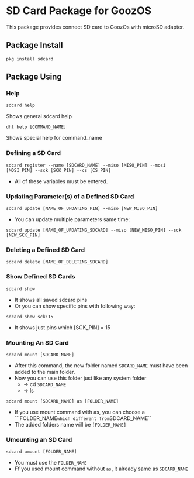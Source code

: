 # SD Card Package for GoozOS
This package provides connect SD card to GoozOs with microSD adapter.
## Package Install
```shell
pkg install sdcard
```
## Package Using

### Help
```shell
sdcard help
```
Shows general sdcard help
```shell
dht help [COMMAND_NAME]
```
Shows special help for command_name

### Defining a SD Card
```shell
sdcard register --name [SDCARD_NAME] --miso [MISO_PIN] --mosi [MOSI_PIN] --sck [SCK_PIN] --cs [CS_PIN]
```
* All of these variables must be entered.
### Updating Parameter(s) of a Defined SD Card
```shell
sdcard update [NAME_OF_UPDATING_PIN] --miso [NEW_MISO_PIN]
``` 

* You can update multiple parameters same time: 
```shell
sdcard update [NAME_OF_UPDATING_SDCARD] --miso [NEW_MISO_PIN] --sck [NEW_SCK_PIN]
```

### Deleting a Defined SD Card
```shell
sdcard delete [NAME_OF_DELETING_SDCARD]
```

### Show Defined SD Cards
```shell
sdcard show
```
* It shows all saved sdcard pins
* Or you can show specific pins with following way:
```shell
sdcard show sck:15
````
* It shows just pins which [SCK_PIN] = 15

### Mounting An SD Card
``` 
sdcard mount [SDCARD_NAME]
```
* After this command, the new folder named ``SDCARD_NAME`` must have been added to the main folder.
* Now you can use this folder just like any system folder
  * -> cd ``SDCARD_NAME``
  * -> ls
```
sdcard mount [SDCARD_NAME] as [FOLDER_NAME]
```
* If you use mount command with as, you can choose a ```FOLDER_NAME`` which different from ``SDCARD_NAME``
* The added folders name will be ``[FOLDER_NAME]``
### Umounting an SD Card
```
sdcard umount [FOLDER_NAME]
```
* You must use the ``FOLDER_NAME`` 
* Ff you used mount command without `as`, it already same as ``SDCARD_NAME``

